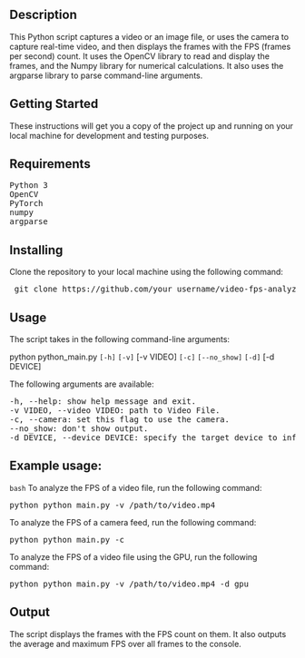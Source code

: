## Description
This Python script captures a video or an image file, or uses the camera to capture real-time video, and then displays the frames with the FPS (frames per second) count. It uses the OpenCV library to read and display the frames, and the Numpy library for numerical calculations. It also uses the argparse library to parse command-line arguments.

## Getting Started
These instructions will get you a copy of the project up and running on your local machine for development and testing purposes.


## Requirements
<pre>Python 3
OpenCV
PyTorch
numpy
argparse</pre>

## Installing
Clone the repository to your local machine using the following command:

<pre> git clone https://github.com/your_username/video-fps-analyzer.git </pre>

## Usage
The script takes in the following command-line arguments:

python python_main.py `[-h]` `[-v]` [-v VIDEO] `[-c]` `[--no_show]` `[-d]` [-d DEVICE]

The following arguments are available:
<pre>
-h, --help: show help message and exit.
-v VIDEO, --video VIDEO: path to Video File.
-c, --camera: set this flag to use the camera.
--no_show: don't show output.
-d DEVICE, --device DEVICE: specify the target device to infer on; CPU or GPU. Suitable plugin for the device specified.</pre>

## Example usage:
`bash`
To analyze the FPS of a video file, run the following command:
<pre>python python_main.py -v /path/to/video.mp4</pre>

To analyze the FPS of a camera feed, run the following command:
<pre>python python_main.py -c</pre>

To analyze the FPS of a video file using the GPU, run the following command:
<pre>python python_main.py -v /path/to/video.mp4 -d gpu</pre>


## Output
The script displays the frames with the FPS count on them. It also outputs the average and maximum FPS over all frames to the console.


